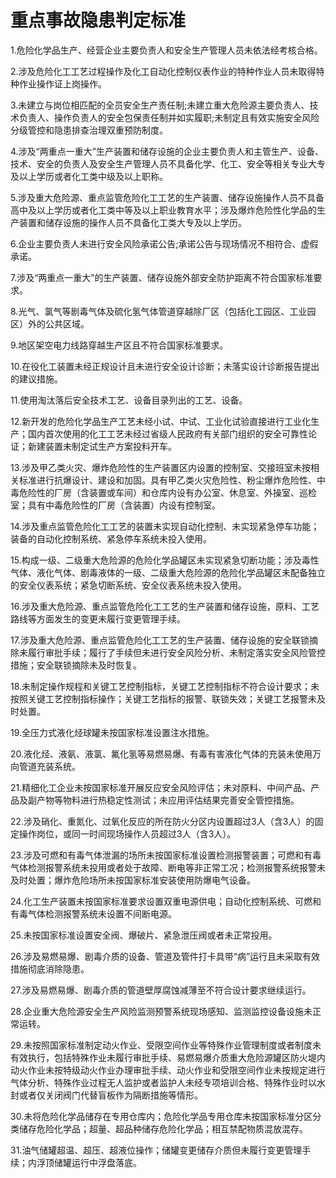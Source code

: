 # 重点事故隐患判定标准

1.危险化学品生产、经营企业主要负责人和安全生产管理人员未依法经考核合格。

2.涉及危险化工工艺过程操作及化工自动化控制仪表作业的特种作业人员未取得特种作业操作证上岗操作。

3.未建立与岗位相匹配的全员安全生产责任制;未建立重大危险源主要负责人、技术负责人、操作负责人的安全包保责任制并如实履职;未制定且有效实施安全风险分级管控和隐患排查治理双重预防制度。

4.涉及“两重点一重大”生产装置和储存设施的企业主要负责人和主管生产、设备、技术、安全的负责人及安全生产管理人员不具备化学、化工、安全等相关专业大专及以上学历或者化工类中级及以上职称。

5.涉及重大危险源、重点监管危险化工工艺的生产装置、储存设施操作人员不具备高中及以上学历或者化工类中等及以上职业教育水平；涉及爆炸危险性化学品的生产装置和储存设施的操作人员不具备化工类大专及以上学历。

6.企业主要负责人未进行安全风险承诺公告;承诺公告与现场情况不相符合、虚假承诺。

7.涉及“两重点一重大”的生产装置、储存设施外部安全防护距离不符合国家标准要求。

8.光气、氯气等剧毒气体及硫化氢气体管道穿越除厂区（包括化工园区、工业园区）外的公共区域。

9.地区架空电力线路穿越生产区且不符合国家标准要求。

10.在役化工装置未经正规设计且未进行安全设计诊断；未落实设计诊断报告提出的建议措施。

11.使用淘汰落后安全技术工艺、设备目录列出的工艺、设备。

12.新开发的危险化学品生产工艺未经小试、中试、工业化试验直接进行工业化生产；国内首次使用的化工工艺未经过省级人民政府有关部门组织的安全可靠性论证；新建装置未制定试生产方案投料开车。

13.涉及甲乙类火灾、爆炸危险性的生产装置区内设置的控制室、交接班室未按相关标准进行抗爆设计、建设和加固。具有甲乙类火灾危险性、粉尘爆炸危险性、中毒危险性的厂房（含装置或车间）和仓库内设有办公室、休息室、外操室、巡检室；具有中毒危险性的厂房（含装置）内设有控制室。

14.涉及重点监管危险化工工艺的装置未实现自动化控制、未实现紧急停车功能；装备的自动化控制系统、紧急停车系统未投入使用。

15.构成一级、二级重大危险源的危险化学品罐区未实现紧急切断功能；涉及毒性气体、液化气体、剧毒液体的一级、二级重大危险源的危险化学品罐区未配备独立的安全仪表系统；紧急切断系统、安全仪表系统未投入使用。

16.涉及重大危险源、重点监管危险化工工艺的生产装置和储存设施，原料、工艺路线等方面发生的变更未履行变更管理手续。

17.涉及重大危险源、重点监管危险化工工艺的生产装置、储存设施的安全联锁摘除未履行审批手续；履行了手续但未进行安全风险分析、未制定落实安全风险管控措施；安全联锁摘除未及时恢复。

18.未制定操作规程和关键工艺控制指标，关键工艺控制指标不符合设计要求；未按照关键工艺控制指标操作；关键工艺指标的报警、联锁失效；关键工艺报警未及时处置。

19.全压力式液化烃球罐未按国家标准设置注水措施。

20.液化烃、液氨、液氯、氟化氢等易燃易爆、有毒有害液化气体的充装未使用万向管道充装系统。

21.精细化工企业未按国家标准开展反应安全风险评估；未对原料、中间产品、产品及副产物等物料进行热稳定性测试；未应用评估结果完善安全管控措施。

22.涉及硝化、重氮化、过氧化反应的所在防火分区内设置超过3人（含3人）的固定操作岗位，或同一时间现场操作人员超过3人（含3人）。

23.涉及可燃和有毒气体泄漏的场所未按国家标准设置检测报警装置；可燃和有毒气体检测报警系统未投用或者处于故障、断电等非正常工况；检测报警系统报警未及时处置；爆炸危险场所未按国家标准安装使用防爆电气设备。

24.化工生产装置未按国家标准要求设置双重电源供电；自动化控制系统、可燃和有毒气体检测报警系统未设置不间断电源。

25.未按国家标准设置安全阀、爆破片、紧急泄压阀或者未正常投用。

26.涉及易燃易爆、剧毒介质的设备、管道及管件打卡具带“病”运行且未采取有效措施彻底消除隐患。

27.涉及易燃易爆、剧毒介质的管道壁厚腐蚀减薄至不符合设计要求继续运行。

28.企业重大危险源安全生产风险监测预警系统现场感知、监测监控设备设施未正常运转。

29.未按照国家标准制定动火作业、受限空间作业等特殊作业管理制度或者制度未有效执行，包括特殊作业未履行审批手续、易燃易爆介质重大危险源罐区防火堤内动火作业未按特级动火作业办理审批手续、动火作业和受限空间作业未按规定进行气体分析、特殊作业过程无人监护或者监护人未经专项培训合格、特殊作业时以水封或者仅关闭阀门代替盲板作为隔断措施等情形。

30.未将危险化学品储存在专用仓库内；危险化学品专用仓库未按国家标准分区分类储存危险化学品；超量、超品种储存危险化学品；相互禁配物质混放混存。

31.油气储罐超温、超压、超液位操作；储罐变更储存介质但未履行变更管理手续；内浮顶储罐运行中浮盘落底。
